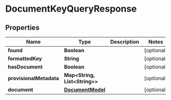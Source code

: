

# DocumentKeyQueryResponse


## Properties

| Name | Type | Description | Notes |
|------------ | ------------- | ------------- | -------------|
|**found** | **Boolean** |  |  [optional] |
|**formattedKey** | **String** |  |  [optional] |
|**hasDocument** | **Boolean** |  |  [optional] |
|**provisionalMetadata** | **Map&lt;String, List&lt;String&gt;&gt;** |  |  [optional] |
|**document** | [**DocumentModel**](DocumentModel.md) |  |  [optional] |



